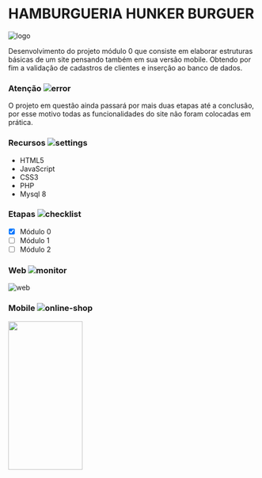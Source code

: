 # HAMBURGUERIA HUNKER BURGUER

![logo](https://user-images.githubusercontent.com/60737355/78852150-fb64fc00-79f1-11ea-9d23-f8ec14c87796.png)

Desenvolvimento do projeto módulo 0 que consiste em elaborar estruturas básicas de um site pensando também em sua versão mobile. Obtendo por fim a validação de cadastros de clientes e inserção ao banco de dados.


### Atenção ![error](https://user-images.githubusercontent.com/60737355/78857328-7c76c000-79ff-11ea-8fa0-e45475bf7f77.png)

O projeto em questão ainda passará por mais duas etapas até a conclusão, por esse motivo todas as funcionalidades do site não foram colocadas em prática.

### Recursos ![settings](https://user-images.githubusercontent.com/60737355/78857047-b1364780-79fe-11ea-94e2-ed769d0887ab.png)

- HTML5
- JavaScript
- CSS3
- PHP
- Mysql 8

### Etapas ![checklist](https://user-images.githubusercontent.com/60737355/78857327-7bde2980-79ff-11ea-9b57-298841a82c89.png)

- [x] Módulo 0
- [ ] Módulo  1
- [ ] Módulo  2

### Web ![monitor](https://user-images.githubusercontent.com/60737355/78860502-c1ebbb00-7a08-11ea-8448-9e63d672ed8f.png)

![web](https://user-images.githubusercontent.com/60737355/78860542-db8d0280-7a08-11ea-9c84-c4d1fcf0f1d6.PNG)

### Mobile ![online-shop](https://user-images.githubusercontent.com/60737355/78860593-fb242b00-7a08-11ea-9d78-3f9388fe79fa.png)

<img src="https://user-images.githubusercontent.com/60737355/78860673-2444bb80-7a09-11ea-93df-2526c9ff799d.jpg" width="150px" height="300px">

